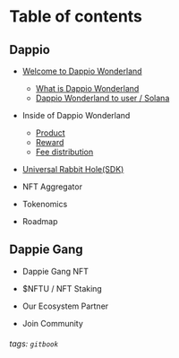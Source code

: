 # Table of contents

## Dappio
- [Welcome to Dappio Wonderland](https://hackmd.io/S1Knx-ozQz-lT3qbZ21iLQ)
   - [What is Dappio Wonderland](https://hackmd.io/zW9U6W0vRk63EcIJF9kbaA)
   - [Dappio Wonderland to user / Solana](https://hackmd.io/x5qzkyg8Sty47NmHIr9zZw)

- Inside of Dappio Wonderland
   - [Product](https://hackmd.io/x5qzkyg8Sty47NmHIr9zZw)
   - [Reward](https://hackmd.io/cECbr5xdTUuz33j3PJfWBA)
   - [Fee distribution](https://hackmd.io/6fwQnwaGSUCie-_alsU9gA)
  
- [Universal Rabbit Hole(SDK)](https://hackmd.io/rQ5YlEdPRayUQXuqGS0VPQ)
- NFT Aggregator
- Tokenomics
- Roadmap

## Dappie Gang
- Dappie Gang NFT
- $NFTU / NFT Staking



- Our Ecosystem Partner
- Join Community



###### tags: `gitbook`

